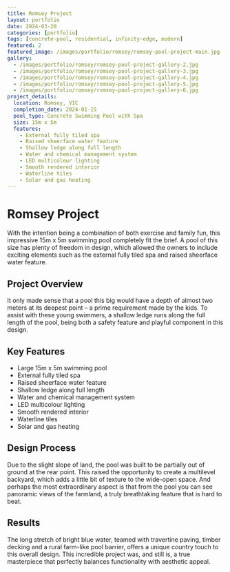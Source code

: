 ```yaml
---
title: Romsey Project
layout: portfolio
date: 2024-03-20
categories: [portfolio]
tags: [concrete-pool, residential, infinity-edge, modern]
featured: 2
featured_image: /images/portfolio/romsey/romsey-pool-project-main.jpg
gallery:
  - /images/portfolio/romsey/romsey-pool-project-gallery-2.jpg
  - /images/portfolio/romsey/romsey-pool-project-gallery-3.jpg
  - /images/portfolio/romsey/romsey-pool-project-gallery-4.jpg
  - /images/portfolio/romsey/romsey-pool-project-gallery-5.jpg
  - /images/portfolio/romsey/romsey-pool-project-gallery-6.jpg
project_details:
  location: Romsey, VIC
  completion_date: 2024-01-15
  pool_type: Concrete Swimming Pool with Spa
  size: 15m x 5m
  features:
    - External fully tiled spa
    - Raised sheerface water feature
    - Shallow ledge along full length
    - Water and chemical management system
    - LED multicolour lighting
    - Smooth rendered interior
    - Waterline tiles
    - Solar and gas heating
---
```


# Romsey Project

With the intention being a combination of both exercise and family fun, this impressive 15m x 5m swimming pool completely fit the brief. A pool of this size has plenty of freedom in design, which allowed the owners to include exciting elements such as the external fully tiled spa and raised sheerface water feature.

## Project Overview

It only made sense that a pool this big would have a depth of almost two meters at its deepest point – a prime requirement made by the kids. To assist with these young swimmers, a shallow ledge runs along the full length of the pool, being both a safety feature and playful component in this design.

## Key Features

- Large 15m x 5m swimming pool
- External fully tiled spa
- Raised sheerface water feature
- Shallow ledge along full length
- Water and chemical management system
- LED multicolour lighting
- Smooth rendered interior
- Waterline tiles
- Solar and gas heating

## Design Process

Due to the slight slope of land, the pool was built to be partially out of ground at the rear point. This raised the opportunity to create a multilevel backyard, which adds a little bit of texture to the wide-open space. And perhaps the most extraordinary aspect is that from the pool you can see panoramic views of the farmland, a truly breathtaking feature that is hard to beat.

## Results

The long stretch of bright blue water, teamed with travertine paving, timber decking and a rural farm-like pool barrier, offers a unique country touch to this overall design. This incredible project was, and still is, a true masterpiece that perfectly balances functionality with aesthetic appeal.
